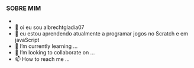 ### SOBRE MIM
-
-  👋 oi eu sou albrechtgladia07
- 👀 eu estou aprendendo atualmente a programar jogos no Scratch e em javaScript
- 🌱 I’m currently learning ...
- 💞️ I’m looking to collaborate on ...
- 📫 How to reach me ...

<!---
albrechtgladia07/albrechtgladia07 is a ✨ special ✨ repository because its `README.md` (this file) appears on your GitHub profile.
You can click the Preview link to take a look at your changes.
--->
